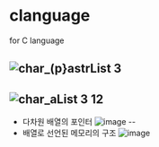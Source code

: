 # clanguage
for C language


![char_(p}astrList 3](https://user-images.githubusercontent.com/62003412/181062767-1b41ef17-ed91-418a-b004-065c09aa7af1.png)
--
![char_aList 3 12](https://user-images.githubusercontent.com/62003412/181063650-51858ea6-f5e1-49aa-8267-ca8865998655.png)
--
- 다차원 배열의 포인터
![image](https://user-images.githubusercontent.com/62003412/181211272-6cd74a0a-7bbd-4ca9-899a-04be71263c75.png)
--
- 배열로 선언된 메모리의 구조
![image](https://user-images.githubusercontent.com/62003412/182389524-54adfc30-113a-4ab3-b539-d5bdb00d5c44.png)

